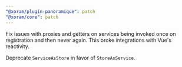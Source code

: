 ```yaml
---
"@xoram/plugin-panoramique": patch
"@xoram/core": patch
---
```


Fix issues with proxies and getters on services being invoked once on
registration and then never again. This broke integrations with Vue's
reactivity.

Deprecate `ServiceAsStore` in favor of `StoreAsService`.